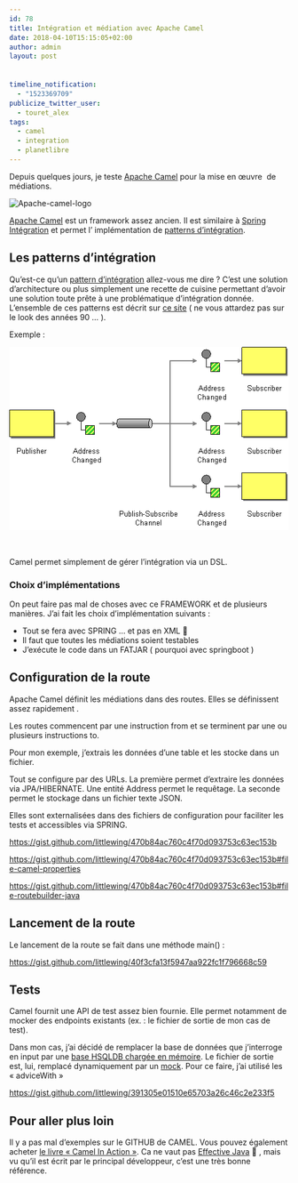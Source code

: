 ```yaml
---
id: 78
title: Intégration et médiation avec Apache Camel
date: 2018-04-10T15:15:05+02:00
author: admin
layout: post


timeline_notification:
  - "1523369709"
publicize_twitter_user:
  - touret_alex
tags:
  - camel
  - integration
  - planetlibre
---
```

Depuis quelques jours, je teste [Apache Camel](https://camel.apache.org/) pour la mise en œuvre  de médiations.

<img loading="lazy" class=" size-full wp-image-80 aligncenter" src="/assets/img/posts/2018/04/apache-camel-logo.png" alt="Apache-camel-logo" width="349" height="171" srcset="/assets/img/posts/2018/04/apache-camel-logo.png 349w, /assets/img/posts/2018/04/apache-camel-logo-300x147.png 300w" sizes="(max-width: 349px) 100vw, 349px" /> 

[Apache Camel](https://camel.apache.org/) est un framework assez ancien. Il est similaire à [Spring Intégration](https://projects.spring.io/spring-integration/) et permet l&rsquo; implémentation de [patterns d&rsquo;intégration](http://www.enterpriseintegrationpatterns.com/patterns/messaging/Chapter1.html).

## Les patterns d&rsquo;intégration

Qu&rsquo;est-ce qu&rsquo;un [pattern d&rsquo;intégration](http://www.enterpriseintegrationpatterns.com/patterns/messaging/Chapter1.html) allez-vous me dire ? C&rsquo;est une solution d&rsquo;architecture ou plus simplement une recette de cuisine permettant d&rsquo;avoir une solution toute prête à une problématique d&rsquo;intégration donnée. L&rsquo;ensemble de ces patterns est décrit sur [ce site](http://www.enterpriseintegrationpatterns.com/) ( ne vous attardez pas sur le look des années 90 &#8230; ).

Exemple :

<img loading="lazy" class="alignnone size-full wp-image-79" src="/assets/img/posts/2018/04/publishsubscribesolution.gif" alt="PublishSubscribeSolution" width="504" height="330" /> 

&nbsp;

Camel permet simplement de gérer l&rsquo;intégration via un DSL.

### Choix d&rsquo;implémentations

On peut faire pas mal de choses avec ce FRAMEWORK et de plusieurs manières. J&rsquo;ai fait les choix d&rsquo;implémentation suivants :

  * Tout se fera avec SPRING &#8230; et pas en XML 🙂
  * Il faut que toutes les médiations soient testables
  * J&rsquo;exécute le code dans un FATJAR ( pourquoi avec springboot )

## Configuration de la route

Apache Camel définit les médiations dans des routes. Elles se définissent assez rapidement .

Les routes commencent par une instruction from et se terminent par une ou plusieurs instructions to.

Pour mon exemple, j&rsquo;extrais les données d&rsquo;une table et les stocke dans un fichier.

Tout se configure par des URLs. La première permet d&rsquo;extraire les données via JPA/HIBERNATE. Une entité Address permet le requêtage. La seconde permet le stockage dans un fichier texte JSON.

Elles sont externalisées dans des fichiers de configuration pour faciliter les tests et accessibles via SPRING.

https://gist.github.com/littlewing/470b84ac760c4f70d093753c63ec153b

https://gist.github.com/littlewing/470b84ac760c4f70d093753c63ec153b#file-camel-properties

https://gist.github.com/littlewing/470b84ac760c4f70d093753c63ec153b#file-routebuilder-java

## Lancement de la route

Le lancement de la route se fait dans une méthode main() :

https://gist.github.com/littlewing/40f3cfa13f5947aa922fc1f796668c59

## Tests

Camel fournit une API de test assez bien fournie. Elle permet notamment de mocker des endpoints existants (ex. : le fichier de sortie de mon cas de test).

Dans mon cas, j&rsquo;ai décidé de remplacer la base de données que j&rsquo;interroge en input par une [base HSQLDB chargée en mémoire](http://hsqldb.org/doc/guide/ch01.html#N101CA). Le fichier de sortie est, lui, remplacé dynamiquement par un [mock](https://camel.apache.org/mock.html). Pour ce faire, j&rsquo;ai utilisé les « adviceWith »

https://gist.github.com/littlewing/391305e01510e65703a26c46c2e233f5

## Pour aller plus loin

Il y a pas mal d&rsquo;exemples sur le GITHUB de CAMEL. Vous pouvez également acheter [le livre « Camel In Action »](https://www.manning.com/books/camel-in-action-second-edition). Ca ne vaut pas [Effective Java](https://www.amazon.fr/dp/B00B8V09HY/ref=dp-kindle-redirect?_encoding=UTF8&btkr=1) 🙂 , mais vu qu&rsquo;il est écrit par le principal développeur, c&rsquo;est une très bonne référence.

&nbsp;

&nbsp;